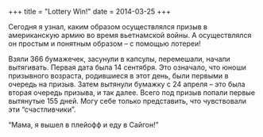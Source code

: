 +++
title = "Lottery Win!"
date = 2014-03-25
+++

Сегодня я узнал, каким образом осуществлялся призыв в американскую армию во время вьетнамской войны. А осуществлялся он простым и понятным образом – с помощью лотереи!

Взяли 366 бумажечек, засунули в капсулы, перемешали, начали вытягивать. Первая дата была 14 сентября. Это означало, что юноши призывного возраста, родившиеся в этот день, были первыми в очередь на призыв. Затем вытянули бумажку с 24 апреля – это была вторая очередь призыва, и так далее. Всего под призыв попали первые вытянутые 155 дней. Могу себе только представить, что чувствовали эти “счастливчики”.

“Мама, я вышел в плейофф и еду в Сайгон!”
